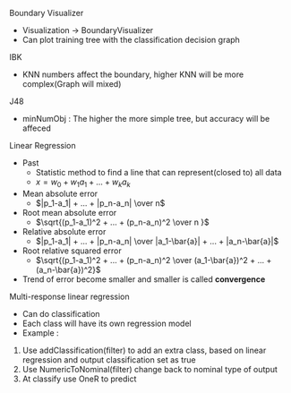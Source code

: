 Boundary Visualizer
- Visualization -> BoundaryVisualizer
- Can plot training tree with the classification decision graph

IBK
- KNN numbers affect the boundary, higher KNN will be more complex(Graph will mixed)

J48
- minNumObj : The higher the more simple tree, but accuracy will be affeced

Linear Regression
- Past
    - Statistic method to find a line that can represent(closed to) all data 
    - $x = w_0 + w_1a_1 + ... + w_ka_k$
- Mean absolute error
    - $|p_1-a_1| + ... + |p_n-a_n| \over n$
- Root mean absolute error
    - $\sqrt{(p_1-a_1)^2 + ... + (p_n-a_n)^2 \over n }$
- Relative absolute error
    - $|p_1-a_1| + ... + |p_n-a_n| \over |a_1-\bar{a}| + ... + |a_n-\bar{a}|$
- Root relative squared error
    - $\sqrt{(p_1-a_1)^2 + ... + (p_n-a_n)^2 \over (a_1-\bar{a})^2 + ... + (a_n-\bar{a})^2}$
- Trend of error become smaller and smaller is called **convergence**

Multi-response linear regression
- Can do classification 
- Each class will have its own regression model
- Example : 
1. Use addClassification(filter) to add an extra class, based on linear regression and output classification set as true
2. Use NumericToNominal(filter) change back to nominal type of output
3. At classify use OneR to predict